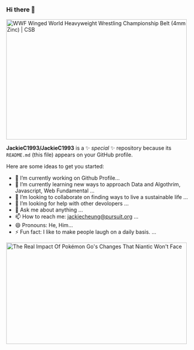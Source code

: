 ### Hi there 👋

<img src="https://static.wixstatic.com/media/85f9a0_c7744d8f49e847afa7c26a658ee8a981~mv2.png/v1/fill/w_498,h_332,al_c,usm_0.66_1.00_0.01/85f9a0_c7744d8f49e847afa7c26a658ee8a981~mv2.png" jsaction="VQAsE" class="r48jcc pT0Scc iPVvYb" style="max-width: 498px; height: 321px; margin: 0px; width: 482px;" alt="WWF Winged World Heavyweight Wrestling Championship Belt (4mm Zinc) | CSB" jsname="kn3ccd" aria-hidden="false">


**JackieC1993/JackieC1993** is a ✨ _special_ ✨ repository because its `README.md` (this file) appears on your GitHub profile.

Here are some ideas to get you started:

- 🔭 I’m currently working on Github Profile...
- 🌱 I’m currently learning new ways to approach Data and Algothrim, Javascript, Web Fundamental ...
- 👯 I’m looking to collaborate on finding ways to live a sustainable life  ...
- 🤔 I’m looking for help with other devolopers ...
- 💬 Ask me about anything ...
- 📫 How to reach me: jackiecheung@pursuit.org ...
- 😄 Pronouns: He, Him...
- ⚡ Fun fact: I like to make people laugh on a daily basis. ...

<img src="https://i.kinja-img.com/gawker-media/image/upload/c_fill,f_auto,fl_progressive,g_center,h_675,pg_1,q_80,w_1200/cb5c919f283e4b45f3599f7e3660a621.jpg" jsaction="VQAsE" class="r48jcc pT0Scc iPVvYb" style="max-width: 1200px; height: 271px; margin: 0px; width: 482px;" alt="The Real Impact Of Pokémon Go's Changes That Niantic Won't Face" jsname="kn3ccd" aria-hidden="false">
